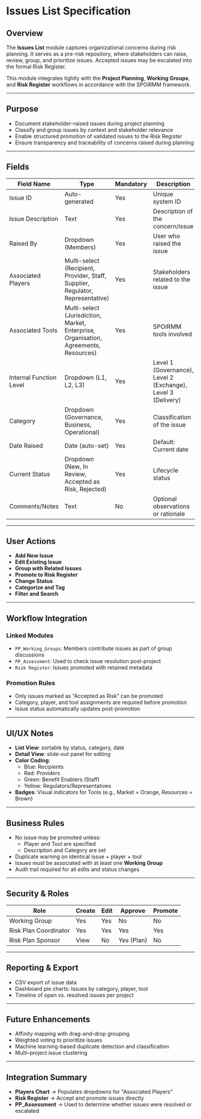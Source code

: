 # Issues List Specification

## Overview
The **Issues List** module captures organizational concerns during risk planning. It serves as a pre-risk repository, where stakeholders can raise, review, group, and prioritize issues. Accepted issues may be escalated into the formal Risk Register.

This module integrates tightly with the **Project Planning**, **Working Groups**, and **Risk Register** workflows in accordance with the SPOiRMM framework.

---

## Purpose
- Document stakeholder-raised issues during project planning
- Classify and group issues by context and stakeholder relevance
- Enable structured promotion of validated issues to the Risk Register
- Ensure transparency and traceability of concerns raised during planning

---

## Fields

| Field Name               | Type            | Mandatory | Description |
|--------------------------|------------------|-----------|-------------|
| Issue ID                | Auto-generated   | Yes       | Unique system ID |
| Issue Description       | Text             | Yes       | Description of the concern/issue |
| Raised By               | Dropdown (Members) | Yes    | User who raised the issue |
| Associated Players      | Multi-select (Recipient, Provider, Staff, Supplier, Regulator, Representative) | Yes | Stakeholders related to the issue |
| Associated Tools        | Multi-select (Jurisdiction, Market, Enterprise, Organisation, Agreements, Resources) | Yes | SPOiRMM tools involved |
| Internal Function Level | Dropdown (L1, L2, L3) | Yes    | Level 1 (Governance), Level 2 (Exchange), Level 3 (Delivery) |
| Category                | Dropdown (Governance, Business, Operational) | Yes | Classification of the issue |
| Date Raised             | Date (auto-set)  | Yes       | Default: Current date |
| Current Status          | Dropdown (New, In Review, Accepted as Risk, Rejected) | Yes | Lifecycle status |
| Comments/Notes          | Text             | No        | Optional observations or rationale |

---

## User Actions

- **Add New Issue**
- **Edit Existing Issue**
- **Group with Related Issues**
- **Promote to Risk Register**
- **Change Status**
- **Categorize and Tag**
- **Filter and Search**

---

## Workflow Integration

### Linked Modules
- `PP_Working_Groups`: Members contribute issues as part of group discussions
- `PP_Assessment`: Used to check issue resolution post-project
- `Risk Register`: Issues promoted with retained metadata

### Promotion Rules
- Only issues marked as “Accepted as Risk” can be promoted
- Category, player, and tool assignments are required before promotion
- Issue status automatically updates post-promotion

---

## UI/UX Notes

- **List View**: sortable by status, category, date
- **Detail View**: slide-out panel for editing
- **Color Coding**:
  - Blue: Recipients
  - Red: Providers
  - Green: Benefit Enablers (Staff)
  - Yellow: Regulators/Representatives
- **Badges**: Visual indicators for Tools (e.g., Market = Orange, Resources = Brown)

---

## Business Rules

- No issue may be promoted unless:
  - Player and Tool are specified
  - Description and Category are set
- Duplicate warning on identical issue + player + tool
- Issues must be associated with at least one **Working Group**
- Audit trail required for all edits and status changes

---

## Security & Roles

| Role               | Create | Edit | Approve | Promote |
|--------------------|--------|------|---------|---------|
| Working Group      | Yes    | Yes  | No      | No      |
| Risk Plan Coordinator | Yes | Yes  | Yes     | Yes     |
| Risk Plan Sponsor  | View   | No   | Yes (Plan) | No  |

---

## Reporting & Export

- CSV export of issue data
- Dashboard pie charts: Issues by category, player, tool
- Timeline of open vs. resolved issues per project

---

## Future Enhancements

- Affinity mapping with drag-and-drop grouping
- Weighted voting to prioritize issues
- Machine learning-based duplicate detection and classification
- Multi-project issue clustering

---

## Integration Summary

- **Players Chart** → Populates dropdowns for "Associated Players"
- **Risk Register** → Accept and promote issues directly
- **PP_Assessment** → Used to determine whether issues were resolved or escalated
